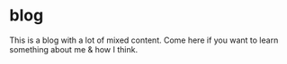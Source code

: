 # blog

This is a blog with a lot of mixed content. Come here if you want to learn something about me & how I think. 


